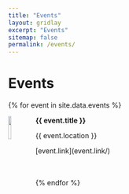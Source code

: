 ```yaml
---
title: "Events"
layout: gridlay
excerpt: "Events"
sitemap: false
permalink: /events/
---
```


# Events

{% for event in site.data.events %}
<div class="row">
<div class="col-sm-11 clearfix">
 <div class="well well-sm">
  <img src="{{ site.url }}{{ site.baseurl }}/images/eventpic/{{ event.image }}" class="img-responsive" width="11%" style="float: left" />
  <p><b>{{ event.title }}</b></p>
  <p>{{ event.location }}</p>
  <p>[event.link](event.link/)</p><br>
<br>
 </div>
</div>
</div>
{% endfor %}


\
&nbsp;
